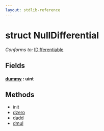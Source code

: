 ```yaml
---
layout: stdlib-reference
---
```


# struct NullDifferential

*Conforms to:* [IDifferentiable](../../interfaces/idifferentiable-01/index)

## Fields

####  <a id="decl-dummy"></a>[dummy](dummy) : uint

## Methods

* init
* [dzero](dzero)
* [dadd](dadd)
* [dmul](dmul)


<!-- RTD-TOC-START
```{toctree}
:titlesonly:
:hidden:

Differential <differential-0>
dadd <dadd>
dmul <dmul>
dummy <dummy>
dzero <dzero>
```
RTD-TOC-END -->
